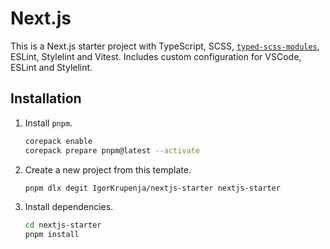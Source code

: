 # Next.js

This is a Next.js starter project with TypeScript, SCSS, [`typed-scss-modules`](https://www.npmjs.com/package/typed-scss-modules), ESLint, Stylelint and Vitest. Includes custom configuration for VSCode, ESLint and Stylelint.

## Installation

1. Install `pnpm`.

   ```bash
   corepack enable
   corepack prepare pnpm@latest --activate
   ```

2. Create a new project from this template.

   ```bash
   pnpm dlx degit IgorKrupenja/nextjs-starter nextjs-starter
   ```

3. Install dependencies.

   ```bash
   cd nextjs-starter
   pnpm install
   ```
